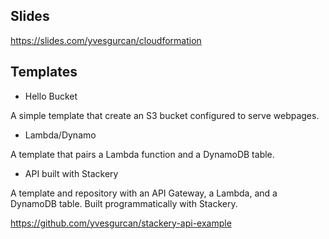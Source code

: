 

## Slides

<https://slides.com/yvesgurcan/cloudformation>

## Templates

- Hello Bucket

A simple template that create an S3 bucket configured to serve webpages.

- Lambda/Dynamo

A template that pairs a Lambda function and a DynamoDB table.

- API built with Stackery

A template and repository with an API Gateway, a Lambda, and a DynamoDB table. Built programmatically with Stackery.

<https://github.com/yvesgurcan/stackery-api-example>
